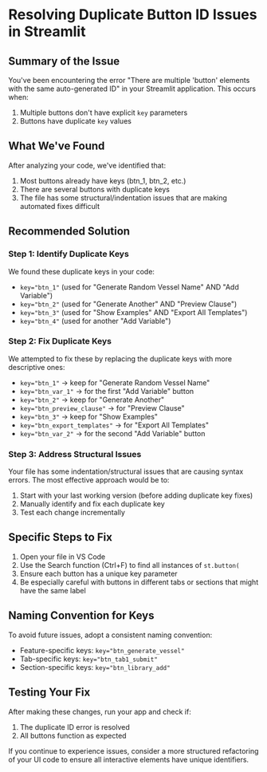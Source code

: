 # Resolving Duplicate Button ID Issues in Streamlit

## Summary of the Issue

You've been encountering the error "There are multiple 'button' elements with the same auto-generated ID" in your Streamlit application. This occurs when:

1. Multiple buttons don't have explicit `key` parameters
2. Buttons have duplicate `key` values

## What We've Found

After analyzing your code, we've identified that:

1. Most buttons already have keys (btn_1, btn_2, etc.)
2. There are several buttons with duplicate keys
3. The file has some structural/indentation issues that are making automated fixes difficult

## Recommended Solution

### Step 1: Identify Duplicate Keys

We found these duplicate keys in your code:
- `key="btn_1"` (used for "Generate Random Vessel Name" AND "Add Variable")
- `key="btn_2"` (used for "Generate Another" AND "Preview Clause")
- `key="btn_3"` (used for "Show Examples" AND "Export All Templates")
- `key="btn_4"` (used for another "Add Variable")

### Step 2: Fix Duplicate Keys

We attempted to fix these by replacing the duplicate keys with more descriptive ones:
- `key="btn_1"` → keep for "Generate Random Vessel Name"
- `key="btn_var_1"` → for the first "Add Variable" button
- `key="btn_2"` → keep for "Generate Another" 
- `key="btn_preview_clause"` → for "Preview Clause"
- `key="btn_3"` → keep for "Show Examples"
- `key="btn_export_templates"` → for "Export All Templates"
- `key="btn_var_2"` → for the second "Add Variable" button

### Step 3: Address Structural Issues

Your file has some indentation/structural issues that are causing syntax errors. The most effective approach would be to:

1. Start with your last working version (before adding duplicate key fixes)
2. Manually identify and fix each duplicate key
3. Test each change incrementally

## Specific Steps to Fix

1. Open your file in VS Code
2. Use the Search function (Ctrl+F) to find all instances of `st.button(`
3. Ensure each button has a unique key parameter
4. Be especially careful with buttons in different tabs or sections that might have the same label

## Naming Convention for Keys

To avoid future issues, adopt a consistent naming convention:
- Feature-specific keys: `key="btn_generate_vessel"`
- Tab-specific keys: `key="btn_tab1_submit"`
- Section-specific keys: `key="btn_library_add"` 

## Testing Your Fix

After making these changes, run your app and check if:
1. The duplicate ID error is resolved
2. All buttons function as expected

If you continue to experience issues, consider a more structured refactoring of your UI code to ensure all interactive elements have unique identifiers.
